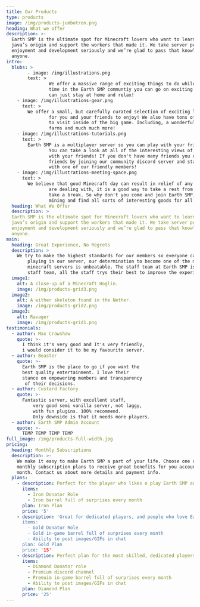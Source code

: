 ```yaml
---
title: Our Products
type: products
image: /img/products-jumbotron.png
heading: What we offer
description: >-
  Earth SMP is the ultimate spot for Minecraft lovers who want to learn about their
  java’s origin and support the workers that made it. We take server production,
  enjoyment and development seriously and we’re glad to pass that knowledge to
  anyone.
intro:
  blubs: >
        - image: /img/illustrations.png
        text: >
                We offer a massive range of exciting things to do while you spend your
                time in the Earth SMP communtiy you can go on exciting journeys or you
                can just stay at home and relax!
    - image: /img/illustrations-gear.png
      text: >
        We offer a small, but carefully curated selection of exciting landscape
                for you and your friends to enjoy! We also have tons of exciting places
                to visit inside of the big game. Including, a wonderful jungle, bamboo
                farms and much much more!
    - image: /img/illustrations-tutorials.png
      text: >
        Earth SMP is a multiplayer server so you can play with your friends!
                You can take a look at all of the interesting views of the vast landscape
                with your friends! If you don't have many friends you can always make new
                friends by joining our community discord server and starting a conversation
                with one of our friendly members!
    - image: /img/illustrations-meeting-space.png
      text: >
        We believe that good Minecraft day can result in relief of any stress you
                are dealing with, it is a good way to take a rest from the big world and
                take a break. So why don't you come and join Earth SMP, you can just go
                mining and find all sorts of interesting goods for all of your needs.
  heading: What We Offer
  description: >
  Earth SMP is the ultimate spot for Minecraft lovers who want to learn about their
  java’s origin and support the workers that made it. We take server production,
  enjoyment and development seriously and we’re glad to pass that knowledge to
  anyone.
main:
  heading: Great Experience, No Regrets
  description: >
    We try to make the highest standards for our members so everyone can enjoy
        playing in our server, our determination to become one of the most popular
        minecraft servers is unbeatable. The staff team at Earth SMP is like no-other
        staff team, all the staff trys their best to improve the experience for everyone!
  image1:
    alt: A close-up of a Minecraft Hoglin.
    image: /img/products-grid3.png
  image2:
    alt: A wither skeleton found in the Nether.
    image: /img/products-grid2.png
  image3:
    alt: Ravager
    image: /img/products-grid1.png
testimonials:
  - author: Max Crawshaw
    quote: >-
      I think it's very good and It's very friendly,
      i would consider it to be my favourite server.
  - author: Beaster
    quote: >-
      Earth SMP is the place to go if you want the 
      best quality entertainment. I love their
      stance on empowering members and transparency 
       of their decisions.
  - author: Custard Factory
    quote: >-
      Fantastic server, with excellent staff,
          very good semi vanilla server, not laggy,
          with fun plugins. 100% recommend. 
          Only downside is that it needs more players.
  - author: Earth SMP Admin Account
    quote: >-
      TEMP TEMP TEMP TEMP
full_image: /img/products-full-width.jpg
pricing:
  heading: Monthly Subscriptions
  description: >-
    We make it easy to make Earth SMP a part of your life. Choose one of our
    monthly subscription plans to receive great benefits for you account each
    month. Contact us about more details and payment info.
  plans:
    - description: Perfect for the player who likes o play Earth SMP and wants to support it!
      items:
        - Iron Donator Role
        - Iron barrel full of surprises every month
      plan: Iron Plan
      price: '5'
    - description: 'Great for dedicated players, and people who love Earth SMP!
      items:
        - Gold Donator Role
        - Gold in-game barrel full of surprises every month
        - Ability to post images/GIFs in chat
      plan: Gold Plan
      price: '15'
    - description: Perfect plan for the most skilled, dedicated players who seriously loves engaging with Eath SMP!
      items:
        - Diamond Donator role
        - Premium discord channel
        - Premuim in-game barrel full of surprises every month
        - Ability to post images/GIFs in chat
      plan: Diamond Plan
      price: '25'
---
```



